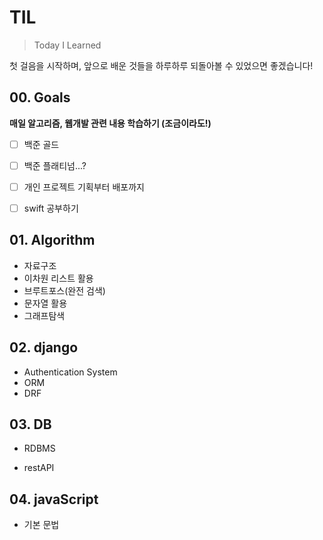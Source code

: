 # TIL

> Today I Learned

첫 걸음을 시작하며, 앞으로 배운 것들을 하루하루 되돌아볼 수 있었으면 좋겠습니다!

## 00. Goals

**매일 알고리즘, 웹개발 관련 내용 학습하기 (조금이라도!)**

- [ ] 백준 골드

- [ ] 백준 플래티넘...?

- [ ] 개인 프로젝트 기획부터 배포까지

- [ ] swift 공부하기



## 01. Algorithm

- 자료구조
- 이차원 리스트 활용
- 브루트포스(완전 검색)
- 문자열 활용
- 그래프탐색



## 02. django

- Authentication System
- ORM
- DRF



## 03. DB

- RDBMS

- restAPI



## 04. javaScript

- 기본 문법
